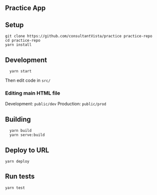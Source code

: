 ## Practice App

## Setup

```
git clone https://github.com/consultantVista/practice practice-repo
cd practice-repo
yarn install
```

## Development

```
  yarn start
```

Then edit code in `src/`

### Editing main HTML file

Development: `public/dev`
Production: `public/prod`

## Building

```
  yarn build
  yarn serve:build
```

## Deploy to URL

```
yarn deploy
```

## Run tests

```
yarn test
```
